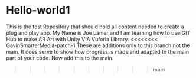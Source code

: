 # Hello-world1
This is the test Repository that should hold all content needed to create a plug and play app.
 My Name is Joe Lanier and I am learning how to use GIT Hub to make AR Art with Unity VIA Vuforia Library.
 <<<<<<<< GavinSmarterMedia-patch-1
 These are additions only to this branch not the main.
 It does serve to show how progress is made and adapted to the main part of your code. 
 Now add this to the main.
 >>>>>>>>>> main
 